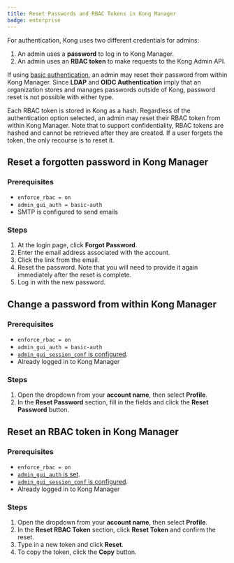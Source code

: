 ```yaml
---
title: Reset Passwords and RBAC Tokens in Kong Manager
badge: enterprise
---
```


For authentication, Kong uses two different credentials for admins:

1. An admin uses a **password** to log in to Kong Manager.
2. An admin uses an **RBAC token** to make requests to the Kong Admin API.

If using [basic authentication](/gateway/{{page.kong_version}}/kong-manager/auth/basic), an admin may reset their password from within Kong Manager. Since **LDAP** and **OIDC Authentication** imply that an organization stores and manages passwords outside of Kong, password reset is not possible with either type.

Each RBAC token is stored in Kong as a hash. Regardless of the authentication option selected, an admin may reset their RBAC token from within Kong Manager. Note that to support confidentiality, RBAC tokens are hashed and cannot be retrieved after they are created. If a user forgets the token, the only recourse is to reset it.

## Reset a forgotten password in Kong Manager

### Prerequisites

* `enforce_rbac = on`
* `admin_gui_auth = basic-auth`
* SMTP is configured to send emails

### Steps

1. At the login page, click **Forgot Password**.
2. Enter the email address associated with the account.
3. Click the link from the email.
4. Reset the password. Note that you will need to provide it again immediately after the reset is complete.
5. Log in with the new password.

## Change a password from within Kong Manager

### Prerequisites

* `enforce_rbac = on`
* `admin_gui_auth = basic-auth`
* [`admin_gui_session_conf` is configured](/gateway/{{page.kong_version}}/configure/auth/kong-manager/sessions/).
* Already logged in to Kong Manager

### Steps

1. Open the dropdown from your **account name**, then select **Profile**.
2. In the **Reset Password** section, fill in the fields and click the **Reset Password** button.

## Reset an RBAC token in Kong Manager

### Prerequisites

* `enforce_rbac = on`
* [`admin_gui_auth` is set](/gateway/{{page.kong_version}}/configure/auth/kong-manager/).
* [`admin_gui_session_conf` is configured](/gateway/{{page.kong_version}}/configure/auth/kong-manager/sessions/).
* Already logged in to Kong Manager

### Steps

1. Open the dropdown from your **account name**, then select **Profile**.
2. In the **Reset RBAC Token** section, click **Reset Token** and confirm the reset.
3. Type in a new token and click **Reset**.
4. To copy the token, click the **Copy** button.
